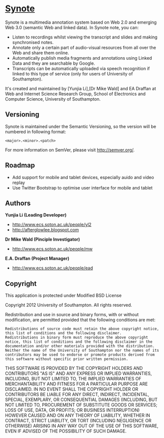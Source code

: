 [Synote](http://synote.org)
=================

Synote is a multimedia annotation system based on Web 2.0 and emerging Web 3.0 (semantic Web and linked data). In Synote note, you can:

* Listen to recordings whilst viewing the transcript and slides and making synchronised notes.
* Annotate only a certain part of audio-visual resources from all over the Web and share them online. 
* Automatically publish media fragments and annotations using Linked Data and they are searchable by Google. 
* Transcripts can be automatically uploaded via speech recognition if linked to this type of service (only for users of University of Southampton).

It's created and maintained by [Yunjia Li],[Dr Mike Wald] and EA Draffan at Web and Internet Science Research Group, School of Electronics and Computer Science, University of Southampton.

Versioning
----------

Synote is maintained under the Semantic Versioning, so the version will be numbered in following format:

`<major>.<minor>.<patch>`

For more information on SemVer, please visit http://semver.org/.

Roadmap
----------
* Add support for mobile and tablet devices, especially auido and video replay
* Use Twitter Bootstrap to optimise user interface for mobile and tablet 

Authors
-------

**Yunjia Li (Leading Developer)**

+ http://www.ecs.soton.ac.uk/people/yl2
+ http://afterglowlee.blogspot.com

**Dr Mike Wald (Pinciple Investigator)**

+ http://www.ecs.soton.ac.uk/people/mw

**E.A. Draffan (Project Manager)**

+ http://www.ecs.soton.ac.uk/people/ead

Copyright
---------------------
This application is protected under Modified BSD License

Copyright 2012 University of Southampton.
All rights reserved.

Redistribution and use in source and binary forms, with or without modification, are permitted provided that the following conditions are met:

    Redistributions of source code must retain the above copyright notice, this list of conditions and the following disclaimer.
    Redistributions in binary form must reproduce the above copyright notice, this list of conditions and the following disclaimer in the documentation and/or other materials provided with the distribution.
    Neither the name of the University of Southampton nor the names of its contributors may be used to endorse or promote products derived from this software without specific prior written permission.

THIS SOFTWARE IS PROVIDED BY THE COPYRIGHT HOLDERS AND CONTRIBUTORS "AS IS" AND ANY EXPRESS OR IMPLIED WARRANTIES, INCLUDING, BUT NOT LIMITED TO, THE IMPLIED WARRANTIES OF MERCHANTABILITY AND FITNESS FOR A PARTICULAR PURPOSE ARE DISCLAIMED. IN NO EVENT SHALL THE COPYRIGHT HOLDER OR CONTRIBUTORS BE LIABLE FOR ANY DIRECT, INDIRECT, INCIDENTAL, SPECIAL, EXEMPLARY, OR CONSEQUENTIAL DAMAGES (INCLUDING, BUT NOT LIMITED TO, PROCUREMENT OF SUBSTITUTE GOODS OR SERVICES; LOSS OF USE, DATA, OR PROFITS; OR BUSINESS INTERRUPTION) HOWEVER CAUSED AND ON ANY THEORY OF LIABILITY, WHETHER IN CONTRACT, STRICT LIABILITY, OR TORT (INCLUDING NEGLIGENCE OR OTHERWISE) ARISING IN ANY WAY OUT OF THE USE OF THIS SOFTWARE, EVEN IF ADVISED OF THE POSSIBILITY OF SUCH DAMAGE.

